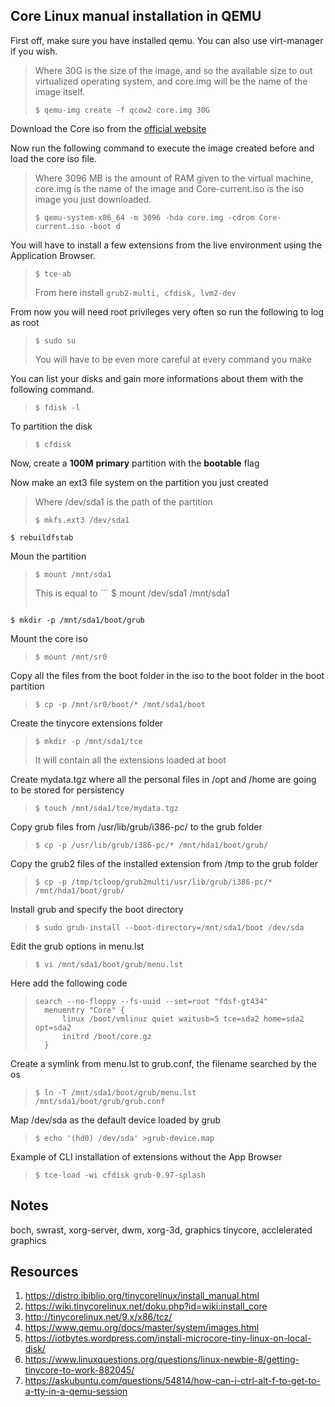## Core Linux manual installation in QEMU
First off, make sure you have installed qemu. You can also use virt-manager if you wish.

> Where 30G is the size of the image, and so the available size to out virtualized operating system, and core.img will be the name of the image itself.
> 
>```
> $ qemu-img create -f qcow2 core.img 30G
>```

Download the Core iso from the [official website](http://www.tinycorelinux.net/downloads.html)

Now run the following command to execute the image created before and load the core iso file.
>Where 3096 MB is the amount of RAM given to the virtual machine, core.img is the name of the image and Core-current.iso is the iso image you just downloaded.
>
>```
>$ qemu-system-x86_64 -m 3096 -hda core.img -cdrom Core-current.iso -boot d
>```

You will have to install a few extensions from the live environment using the Application Browser.

> ```
> $ tce-ab
> ```
> From here install ```grub2-multi, cfdisk, lvm2-dev```

From now you will need root privileges  very often so run the following to log as root
>```
>$ sudo su
>```
>You will have to be even more careful at every command you make

You can list your disks and gain more informations about them with the following command.
>```
>$ fdisk -l
>```

To partition the disk
>```
>$ cfdisk
>```
Now,  create a **100M** **primary** partition with the **bootable** flag

Now make an ext3 file system on the partition you just created

>Where /dev/sda1 is the path of the partition
>```
>$ mkfs.ext3 /dev/sda1
>```
```
$ rebuildfstab
```

Moun the partition
>```
>$ mount /mnt/sda1
>```
>This is equal to ```
>$ mount /dev/sda1 /mnt/sda1
>```

```
$ mkdir -p /mnt/sda1/boot/grub
```

Mount the core iso
>```
>$ mount /mnt/sr0
>```

Copy all the files from the boot folder in the iso to the boot folder in the boot partition
>```
>$ cp -p /mnt/sr0/boot/* /mnt/sda1/boot
>```

Create the tinycore extensions folder
>```
>$ mkdir -p /mnt/sda1/tce
>```
> It will contain all the extensions loaded at boot

Create mydata.tgz where all the personal files in /opt and /home are going to be stored for persistency
>```
>$ touch /mnt/sda1/tce/mydata.tgz
>```

Copy grub files from /usr/lib/grub/i386-pc/ to the grub folder
>```
>$ cp -p /usr/lib/grub/i386-pc/* /mnt/hda1/boot/grub/
>```

Copy the grub2 files of the installed extension from /tmp to the grub folder
>```
>$ cp -p /tmp/tcloop/grub2multi/usr/lib/grub/i386-pc/* /mnt/hda1/boot/grub/
>```

Install grub and specify the boot directory
>```
>$ sudo grub-install --boot-directory=/mnt/sda1/boot /dev/sda
>```

Edit the grub options in menu.lst

>```
>$ vi /mnt/sda1/boot/grub/menu.lst
>```
 Here add the following code
>```
>search --no-floppy --fs-uuid --set=root "fdsf-gt434"
>	menuentry "Core" {
>		linux /boot/vmlinuz quiet waitusb=5 tce=sda2 home=sda2 opt=sda2
>		initrd /boot/core.gz
>	}
>```

Create a symlink from menu.lst to grub.conf, the filename searched by the os
>```
>$ ln -T /mnt/sda1/boot/grub/menu.lst /mnt/sda1/boot/grub/grub.conf
>```

Map /dev/sda as the default device loaded by grub
>```
>$ echo '(hd0) /dev/sda' >grub-device.map
>```

Example of CLI installation of extensions without the App Browser
>```
>$ tce-load -wi cfdisk grub-0.97-splash
>```

## Notes
boch, swrast, xorg-server, dwm, xorg-3d, graphics tinycore, acclelerated graphics

## Resources
1. https://distro.ibiblio.org/tinycorelinux/install_manual.html
2. https://wiki.tinycorelinux.net/doku.php?id=wiki:install_core 
3. http://tinycorelinux.net/9.x/x86/tcz/
4. https://www.qemu.org/docs/master/system/images.html 
6. https://iotbytes.wordpress.com/install-microcore-tiny-linux-on-local-disk/
7. https://www.linuxquestions.org/questions/linux-newbie-8/getting-tinycore-to-work-882045/
8. https://askubuntu.com/questions/54814/how-can-i-ctrl-alt-f-to-get-to-a-tty-in-a-qemu-session
